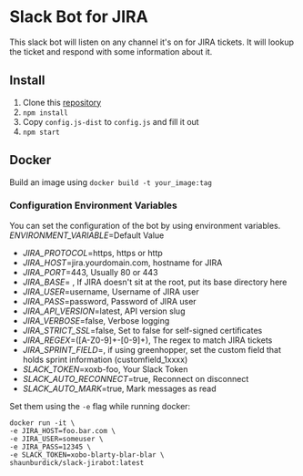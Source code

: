 Slack Bot for JIRA
==================

This slack bot will listen on any channel it's on for JIRA tickets.
It will lookup the ticket and respond with some information about it.

## Install
1. Clone this [repository](https://github.com/shaunburdick/slack-jirabot.git)
2. `npm install`
3. Copy `config.js-dist` to `config.js` and fill it out
4. `npm start`

## Docker

Build an image using `docker build -t your_image:tag`

### Configuration Environment Variables
You can set the configuration of the bot by using environment variables.
*ENVIRONMENT_VARIABLE*=Default Value

- *JIRA_PROTOCOL*=https, https or http
- *JIRA_HOST*=jira.yourdomain.com, hostname for JIRA
- *JIRA_PORT*=443, Usually 80 or 443
- *JIRA_BASE*= , If JIRA doesn't sit at the root, put its base directory here
- *JIRA_USER*=username, Username of JIRA user
- *JIRA_PASS*=password, Password of JIRA user
- *JIRA_API_VERSION*=latest, API version slug
- *JIRA_VERBOSE*=false, Verbose logging
- *JIRA_STRICT_SSL*=false, Set to false for self-signed certificates
- *JIRA_REGEX*=([A-Z0-9]+\-[0-9]+), The regex to match JIRA tickets
- *JIRA_SPRINT_FIELD*=, if using greenhopper, set the custom field that holds sprint information (customfield_1xxxx)
- *SLACK_TOKEN*=xoxb-foo, Your Slack Token
- *SLACK_AUTO_RECONNECT*=true, Reconnect on disconnect
- *SLACK_AUTO_MARK*=true, Mark messages as read

Set them using the `-e` flag while running docker:

```
docker run -it \
-e JIRA_HOST=foo.bar.com \
-e JIRA_USER=someuser \
-e JIRA_PASS=12345 \
-e SLACK_TOKEN=xobo-blarty-blar-blar \
shaunburdick/slack-jirabot:latest
```